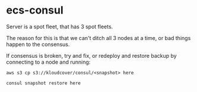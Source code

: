 # ecs-consul


Server is a spot fleet, that has 3 spot fleets.

The reason for this is that we can't ditch all 3 nodes at a time, or bad things happen to the consensus.

If consensus is broken, try and fix, or redeploy and restore backup by connecting to a node and running:

`aws s3 cp s3://kloudcover/consul/<snapshot> here`

`consul snapshot restore here`
